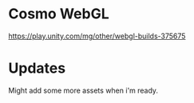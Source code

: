 # Cosmo WebGL
https://play.unity.com/mg/other/webgl-builds-375675
# Updates
Might add some more assets when i'm ready.
